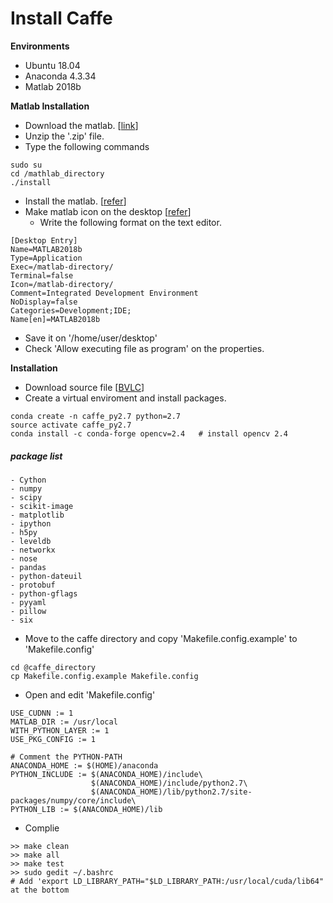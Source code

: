 # Install Caffe

**Environments**
- Ubuntu 18.04
- Anaconda 4.3.34
- Matlab 2018b

**Matlab Installation**
- Download the matlab. [[link](https://kr.mathworks.com/downloads/)]
- Unzip the '.zip' file.
- Type the following commands
```
sudo su
cd /mathlab_directory
./install
```
- Install the matlab. [[refer](https://kr.mathworks.com/help/install/ug/install-mathworks-software.html)]
- Make matlab icon on the desktop [[refer](http://ngee.tistory.com/404)]
  - Write the following format on the text editor.
```
[Desktop Entry]
Name=MATLAB2018b
Type=Application
Exec=/matlab-directory/
Terminal=false
Icon=/matlab-directory/
Comment=Integrated Development Environment
NoDisplay=false
Categories=Development;IDE;
Name[en]=MATLAB2018b
```
  - Save it on '/home/user/desktop'
  - Check 'Allow executing file as program' on the properties.

**Installation**
- Download source file [[BVLC](https://github.com/BVLC/caffe)]
- Create a virtual enviroment and install packages.
```
conda create -n caffe_py2.7 python=2.7
source activate caffe_py2.7
conda install -c conda-forge opencv=2.4   # install opencv 2.4
```
##### package list
```
- Cython
- numpy
- scipy
- scikit-image
- matplotlib
- ipython
- h5py
- leveldb
- networkx
- nose
- pandas
- python-dateuil
- protobuf
- python-gflags
- pyyaml
- pillow
- six
```
- Move to the caffe directory and copy 'Makefile.config.example' to 'Makefile.config'
```
cd @caffe_directory
cp Makefile.config.example Makefile.config
```
- Open and edit 'Makefile.config'
```
USE_CUDNN := 1
MATLAB_DIR := /usr/local
WITH_PYTHON_LAYER := 1
USE_PKG_CONFIG := 1

# Comment the PYTHON-PATH
ANACONDA_HOME := $(HOME)/anaconda
PYTHON_INCLUDE := $(ANACONDA_HOME)/include\
                  $(ANACONDA_HOME)/include/python2.7\
                  $(ANACONDA_HOME)/lib/python2.7/site-packages/numpy/core/include\
PYTHON_LIB := $(ANACONDA_HOME)/lib
```

- Complie 
```
>> make clean
>> make all
>> make test
>> sudo gedit ~/.bashrc
# Add 'export LD_LIBRARY_PATH="$LD_LIBRARY_PATH:/usr/local/cuda/lib64" at the bottom

